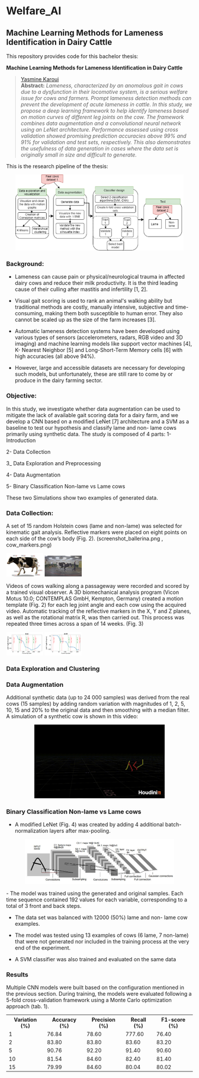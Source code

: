 # Welfare_AI
## Machine Learning Methods for Lameness Identification in Dairy Cattle

This repository provides code for this bachelor thesis:

**Machine Learning Methods for Lameness Identification in Dairy Cattle**<br>
> [Yasmine Karoui](https://github.com/Yasminekaroui)<br>
**Abstract:** *Lameness, characterized by an anomalous gait in cows due to a dysfunction in their locomotive system, is a serious welfare issue for cows and farmers. Prompt lameness detection methods can prevent the development of acute lameness in cattle. In this study, we propose a deep learning framework to help identify lameness based on motion curves of different leg joints on the cow. The framework combines data augmentation and a convolutional neural network using an LeNet architecture. Performance assessed using cross validation showed promising prediction accuracies above 99\% and 91\% for 
validation and test sets, respectively. This also demonstrates the usefulness of data generation in cases where the data set is originally small in size and difficult to generate.*

This is the research pipeline of the thesis:
<p align="center">
  <img src="./images/overall_tech_route.png" alt="drawing" width="90%"/>
</p>

### Background: 
- Lameness can cause pain or physical/neurological trauma in affected dairy cows and reduce their milk productivity. It is the third leading cause of their culling after mastitis and infertility [1, 2].

- Visual gait scoring is used to rank an animal's walking ability but traditional methods are costly, manually intensive, subjective and time-consuming, making them both susceptible to human error. They also cannot be scaled up as the size of the farm increases [3].

- Automatic lameness detection systems have been developed using various types of sensors (accelerometers, radars, RGB video and 3D imaging) and machine learning models like support vector machines [4], K- Nearest Neighbor [5] and Long-Short-Term Memory cells [6] with high accuracies (all above 94%).

- However, large and accessible datasets are necessary for developing such models, but unfortunately, these are still rare to come by or produce in the dairy farming sector.

### Objective: 
In this study, we investigate whether data augmentation can be used to mitigate the lack of available gait scoring data for a dairy farm, and we develop a CNN based on a modified LeNet [7] architecture and a SVM as a baseline to test our hypothesis and classify lame and non- lame cows primarily using synthetic data.
The study is composed of 4 parts:
 1- Introduction
 
 2- Data Collection 
 
 3_ Data Exploration and Preprocessing
 
 4- Data Augmentation
 
 5- Binary Classification Non-lame vs Lame cows



These two Simulations show two examples of generated data.


### Data Collection:
A set of 15 random Holstein cows (lame and non-lame) was selected for kinematic gait analysis. Reflective markers were placed on eight points on each side of the cow’s body (Fig. 2). (screenshot_ballerina.png , cow_markers.png)

<p float="left">
  <img src="./images/cow_markers.png"  width="100"/>
  <img src="./images/screenshot_ballerina.png"  width="100"/>
</p>

Videos of cows walking along a passageway were recorded and scored by a trained visual observer. A 3D biomechanical analysis program (Vicon Motus 10.0; CONTEMPLAS GmbH, Kempton, Germany) created a motion template (Fig. 2) for each leg joint angle and each cow using the acquired video. Automatic tracking of the reflective markers in the X, Y and Z planes, as well as the rotational matrix R, was then carried out. This process was repeated three times across a span of 14 weeks. (Fig. 3)
<p float="left">
  <img src="./images/R-H.png"  width="100"/>
  <img src="./images/X-FF.png"  width="100"/>
</p>


### Data Exploration and Clustering



### Data Augmentation
Additional synthetic data (up to 24 000 samples) was derived from the real cows (15 samples) by adding random variation with magnitudes of 1, 2, 5, 10, 15 and 20% to the original data and then smoothing with a median filter. 
A simulation of a synthetic cow  is shown in this video:
<p align="center">
  <img src="./videos/Joly0_Frames_30_to_201.gif" alt="drawing" width="70%"/>
</p>

### Binary Classification Non-lame vs Lame cows
- A modified LeNet (Fig. 4) was created by adding 4 additional batch-normalization layers after max-pooling.
<p align="center">
  <img src="./images/LeNet_Original_Image.jpg" alt="drawing" width="80%"/>
</p>
- The model was trained using the generated and original samples. Each time sequence contained 192 values for each variable, corresponding to a total of 3 front and back steps. 

- The data set was balanced with 12000 (50%) lame and non- lame cow examples. 

- The model was tested using 13 examples of cows (6 lame, 7 non-lame) that were not generated nor included in the training process at the very end of the experiment.

- A SVM classifier was also trained and evaluated on the same data 

### Results 
Multiple CNN models were built based on the configuration mentioned in the previous section. During training, the models were evaluated following a 5-fold cross-validation framework using a Monte Carlo optimization approach (tab. 1).

<table>
  <tr>
    <th>Variation (%)</th>
    <th>Accuracy (%)</th>
    <th>Precision (%)</th>
    <th>Recall (%)</th>
    <th>F1-score (%)</th>
  </tr>
  <tr>
    <td>1</td>
    <td>76.84</td>
    <td>78.60</td>
    <td>777.60</td>
    <td>76.40</td>
  </tr>
  <tr>
    <td>2</td>
    <td>83.80</td>
    <td>83.80</td>
    <td>83.60</td>
    <td>83.20</td>
  </tr>
  <tr>
    <td>5</td>
    <td>90.76</td>
    <td>92.20</td>
    <td>91.40</td>
    <td>90.60</td>
    
  </tr>
  <tr>
    <td>10</td>
    <td>81.54</td>
    <td>84.60</td>
    <td>82.40</td>
    <td>81.40</td>
  </tr>
  
  </tr>
  <tr>
    <td>15</td>
    <td>79.99</td>
    <td>84.60</td>
    <td>80.04</td>
    <td>80.02</td>
  </tr>
  
</table>


